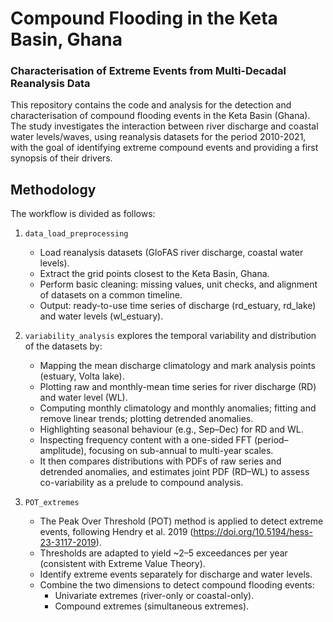 # Compound Flooding in the Keta Basin, Ghana
### Characterisation of Extreme Events from Multi-Decadal Reanalysis Data

This repository contains the code and analysis for the detection and characterisation of compound flooding events in the Keta Basin (Ghana).
The study investigates the interaction between river discharge and coastal water levels/waves, using reanalysis datasets for the period 2010-2021, with the goal of identifying extreme compound events and providing a first synopsis of their drivers.

## Methodology
The workflow is divided as follows:

 1. `data_load_preprocessing` 
    + Load reanalysis datasets (GloFAS river discharge, coastal water levels).
    + Extract the grid points closest to the Keta Basin, Ghana.
    + Perform basic cleaning: missing values, unit checks, and alignment of datasets on a common timeline.
    + Output: ready-to-use time series of discharge (rd_estuary, rd_lake) and water levels (wl_estuary).

2. `variability_analysis` explores the temporal variability and distribution of the datasets by:
    + Mapping the mean discharge climatology and mark analysis points (estuary, Volta lake).
    + Plotting raw and monthly-mean time series for river discharge (RD) and water level (WL).
    + Computing monthly climatology and monthly anomalies; fitting and remove linear trends; plotting detrended anomalies.
    + Highlighting seasonal behaviour (e.g., Sep–Dec) for RD and WL.
    + Inspecting frequency content with a one-sided FFT (period–amplitude), focusing on sub-annual to multi-year scales.
    + It then compares distributions with PDFs of raw series and detrended anomalies, and estimates joint PDF (RD–WL) to assess co-variability as a prelude to compound analysis.
 
3. `POT_extremes`
    + The Peak Over Threshold (POT) method is applied to detect extreme events, following Hendry et al. 2019 (https://doi.org/10.5194/hess-23-3117-2019).
    + Thresholds are adapted to yield ~2–5 exceedances per year (consistent with Extreme Value Theory).
    + Identify extreme events separately for discharge and water levels.
    + Combine the two dimensions to detect compound flooding events:
        + Univariate extremes (river-only or coastal-only).
        + Compound extremes (simultaneous extremes).

